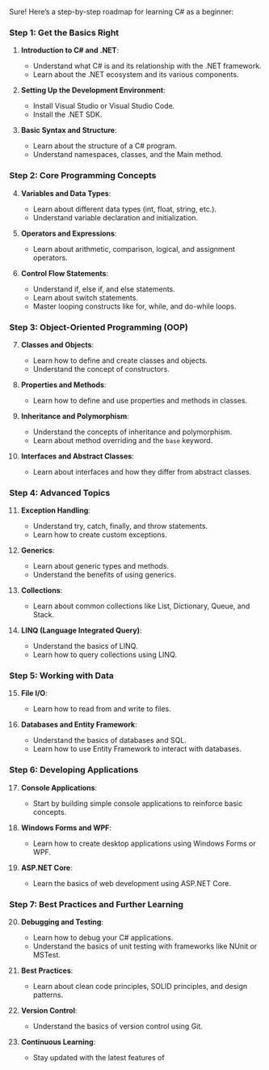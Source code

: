 Sure! Here’s a step-by-step roadmap for learning C# as a beginner:

### Step 1: Get the Basics Right

1. **Introduction to C# and .NET**:
    - Understand what C# is and its relationship with the .NET framework.
    - Learn about the .NET ecosystem and its various components.

2. **Setting Up the Development Environment**:
    - Install Visual Studio or Visual Studio Code.
    - Install the .NET SDK.

3. **Basic Syntax and Structure**:
    - Learn about the structure of a C# program.
    - Understand namespaces, classes, and the Main method.

### Step 2: Core Programming Concepts

4. **Variables and Data Types**:
    - Learn about different data types (int, float, string, etc.).
    - Understand variable declaration and initialization.

5. **Operators and Expressions**:
    - Learn about arithmetic, comparison, logical, and assignment operators.

6. **Control Flow Statements**:
    - Understand if, else if, and else statements.
    - Learn about switch statements.
    - Master looping constructs like for, while, and do-while loops.

### Step 3: Object-Oriented Programming (OOP)

7. **Classes and Objects**:
    - Learn how to define and create classes and objects.
    - Understand the concept of constructors.

8. **Properties and Methods**:
    - Learn how to define and use properties and methods in classes.

9. **Inheritance and Polymorphism**:
    - Understand the concepts of inheritance and polymorphism.
    - Learn about method overriding and the `base` keyword.

10. **Interfaces and Abstract Classes**:
    - Learn about interfaces and how they differ from abstract classes.

### Step 4: Advanced Topics

11. **Exception Handling**:
    - Understand try, catch, finally, and throw statements.
    - Learn how to create custom exceptions.

12. **Generics**:
    - Learn about generic types and methods.
    - Understand the benefits of using generics.

13. **Collections**:
    - Learn about common collections like List, Dictionary, Queue, and Stack.

14. **LINQ (Language Integrated Query)**:
    - Understand the basics of LINQ.
    - Learn how to query collections using LINQ.

### Step 5: Working with Data

15. **File I/O**:
    - Learn how to read from and write to files.

16. **Databases and Entity Framework**:
    - Understand the basics of databases and SQL.
    - Learn how to use Entity Framework to interact with databases.

### Step 6: Developing Applications

17. **Console Applications**:
    - Start by building simple console applications to reinforce basic concepts.

18. **Windows Forms and WPF**:
    - Learn how to create desktop applications using Windows Forms or WPF.

19. **ASP.NET Core**:
    - Learn the basics of web development using ASP.NET Core.

### Step 7: Best Practices and Further Learning

20. **Debugging and Testing**:
    - Learn how to debug your C# applications.
    - Understand the basics of unit testing with frameworks like NUnit or MSTest.

21. **Best Practices**:
    - Learn about clean code principles, SOLID principles, and design patterns.

22. **Version Control**:
    - Understand the basics of version control using Git.

23. **Continuous Learning**:
    - Stay updated with the latest features of